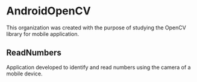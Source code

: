 # AndroidOpenCV

This organization was created with the purpose of studying the OpenCV library for mobile application.

## ReadNumbers

Application developed to identify and read numbers using the camera of a mobile device. 
